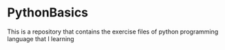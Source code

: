 # PythonBasics
This is a repository that contains the exercise files of python programming language that I learning
